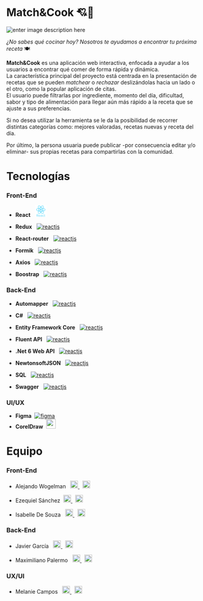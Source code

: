 

<body class="stackedit">
  <div class="stackedit__html"><h1 id="matchcook-cupidavocado">Match&amp;Cook 💘🥑</h1>
<p><img src="https://media.discordapp.net/attachments/863153272777080852/1032340038526173214/Frame_33_1.png?width=663&amp;height=663" alt="enter image description here"></p>
<p><em>¿No sabes qué cocinar hoy? Nosotros te ayudamos a encontrar tu próxima receta</em> 🍽️​</p>
<p><strong>Match&amp;Cook</strong> es una aplicación web interactiva, enfocada a ayudar a los usuarios a encontrar qué comer de forma rápida y dinámica.<br>
La característica principal del proyecto está centrada en la presentación de recetas que se pueden <em>matchear</em> o <em>rechazar</em> deslizándolas hacia un lado o el otro, como la popular aplicación de citas.<br>
El usuario puede filtrarlas por ingrediente, momento del día, dificultad, sabor y tipo de alimentación para llegar aún más rápido a la receta que se ajuste a sus preferencias.</p>
<p>Si no desea utilizar la herramienta se le da la posibilidad de recorrer distintas categorías como: mejores valoradas, recetas nuevas y receta del día.</p>
<p>Por último, la persona usuaria puede publicar -por consecuencia editar y/o eliminar- sus propias recetas para compartirlas con la comunidad.</p>
<h1 id="tecnologías">Tecnologías</h1>
<h3 id="front-end"><strong>Front-End</strong></h3>
<ul>
<li>
<p><strong>React</strong> &nbsp; <a href="https://reactjs.org/" rel="nofollow"> <img src="https://raw.githubusercontent.com/devicons/devicon/master/icons/react/react-original-wordmark.svg" alt="reactjs" width="30" height="30"> </a></p>
</li>
<li>
<p><strong>Redux</strong> &nbsp; <a href="https://redux.js.org/" rel="nofollow"> <img src="https://upload.wikimedia.org/wikipedia/commons/3/30/Redux_Logo.png" alt="reactjs" width="55" height="14"> </a></p>
</li>
<li>
<p><strong>React-router</strong> &nbsp; <a href="https://reactrouter.com/en/main" rel="nofollow"> <img src="https://reacttraining.com/images/blog/reach-react-router-future.png" alt="reactjs" width="30" height="25"> </a></p>
</li>
<li>
<p><strong>Formik</strong> &nbsp; <a href="https://formik.org/" rel="nofollow"> <img src="https://user-images.githubusercontent.com/4060187/61057426-4e5a4600-a3c3-11e9-9114-630743e05814.png" alt="reactjs" width="30" height="25"> </a></p>
</li>
<li>
<p><strong>Axios</strong> &nbsp; <a href="https://axios-http.com/docs/intro" rel="nofollow"> <img src="https://www.carepredict.com/wp-content/uploads/2020/06/Axios-logo.png" alt="reactjs" width="40" height="20"> </a></p>
</li>
<li>
<p><strong>Boostrap</strong> &nbsp; <a href="https://getbootstrap.com/" rel="nofollow"> <img src="https://upload.wikimedia.org/wikipedia/commons/thumb/b/b2/Bootstrap_logo.svg/1200px-Bootstrap_logo.svg.png" alt="reactjs" width="30" height="25"> </a></p>
</li>
</ul>
<h3 id="back-end"><strong>Back-End</strong></h3>
<ul>
<li>
<p><strong>Automapper</strong> &nbsp; <a href="https://automapper.org/" rel="nofollow"> <img src="https://avatars.githubusercontent.com/u/890883?s=280&amp;v=4" alt="reactjs" width="20" height="20"> </a></p>
</li>
<li>
<p><strong>C#</strong> &nbsp; <a href="https://es.wikipedia.org/wiki/C_Sharp" rel="nofollow"> <img src="https://cdn.cdnlogo.com/logos/c/27/c.svg" alt="reactjs" width="20" height="20"> </a></p>
</li>
<li>
<p><strong>Entity Framework Core</strong> &nbsp; <a href="https://learn.microsoft.com/en-us/ef/core/" rel="nofollow"> <img src="https://static.gunnarpeipman.com/wp-content/uploads/2019/12/ef-core-featured.png" alt="reactjs" width="40" height="20"> </a></p>
</li>
<li>
<p><strong>Fluent API</strong> &nbsp; <a href="https://learn.microsoft.com/es-es/ef/ef6/modeling/code-first/fluent/types-and-properties" rel="nofollow"> <img src="https://www.yogihosting.com/wp-content/uploads/2018/10/fluent-api-ef-core.png" alt="reactjs" width="30" height="20"> </a></p>
</li>
<li>
<p><strong>.Net 6 Web API</strong> &nbsp; <a href="https://es.wikipedia.org/wiki/.NET_Core"> <img src="https://upload.wikimedia.org/wikipedia/commons/thumb/e/ee/.NET_Core_Logo.svg/2048px-.NET_Core_Logo.svg.png" alt="reactjs" width="20" height="20"> </a></p>
</li>
<li>
<p><strong>NewtonsoftJSON</strong> &nbsp; <a href="https://www.newtonsoft.com/json"> <img src="https://api.nuget.org/v3-flatcontainer/newtonsoft.json/13.0.1/icon" alt="reactjs" width="20" height="20"> </a></p>
</li>
<li>
<p><strong>SQL</strong> &nbsp; <a href="https://es.wikipedia.org/wiki/SQL" rel="nofollow"> <img src="https://1.bp.blogspot.com/-RmWAPfgNHL0/YLy1rtZVynI/AAAAAAAAASI/fou7kfdjqzUP2-fNIjvAOkOJpCISLa-pgCLcBGAsYHQ/s900/Sql_data_base_with_logo.png" alt="reactjs" width="45" height="20"> </a></p>
</li>
<li>
<p><strong>Swagger</strong> &nbsp; <a href="https://swagger.io/" rel="nofollow"> <img src="https://upload.wikimedia.org/wikipedia/commons/a/ab/Swagger-logo.png" alt="reactjs" width="20" height="20"> </a></p>
</li>
</ul>
<h3 id="uiux"><strong>UI/UX</strong></h3>
<ul>
<li><strong>Figma</strong>&nbsp; <a href="https://www.figma.com/" rel="nofollow"> <img src="https://camo.githubusercontent.com/ed93c2b000a76ceaad1503e7eb9356591b885227e82a36a005b9d3498b303ba5/68747470733a2f2f7777772e766563746f726c6f676f2e7a6f6e652f6c6f676f732f6669676d612f6669676d612d69636f6e2e737667" alt="figma" width="20" height="20"> </a></li>
<li><strong>CorelDraw</strong>&nbsp; <a href="https://www.coreldraw.com/" rel="nofollow"> <img src="https://www.coreldraw.com/static/cdgs/product_content/product-icons/cdgs/cdgs2021-icon-250x250.png" width="25" height="25"> </a></li>
</ul>
<h1 id="equipo">Equipo</h1>
<h3 id="front-end-1"><strong>Front-End</strong></h3>
<ul>
<li>
<p>Alejando Wogelman &nbsp; <a href="https://www.linkedin.com/in/alejandrowogel/" rel="nofollow"> <img src="https://play-lh.googleusercontent.com/kMofEFLjobZy_bCuaiDogzBcUT-dz3BBbOrIEjJ-hqOabjK8ieuevGe6wlTD15QzOqw" width="20" height="20"> </a> &nbsp; <a href="https://github.com/AlejandroWogelman" rel="nofollow"> <img src="https://upload.wikimedia.org/wikipedia/commons/9/91/Octicons-mark-github.svg" width="20" height="20"> </a></p>
</li>
<li>
<p>Ezequiel Sánchez&nbsp; <a href="https://www.linkedin.com/in/ezequiel-sanchez-398119167/" rel="nofollow"> <img src="https://play-lh.googleusercontent.com/kMofEFLjobZy_bCuaiDogzBcUT-dz3BBbOrIEjJ-hqOabjK8ieuevGe6wlTD15QzOqw" width="20" height="20"> </a> &nbsp; <a href="https://github.com/EzSan" rel="nofollow"> <img src="https://upload.wikimedia.org/wikipedia/commons/9/91/Octicons-mark-github.svg" width="20" height="20"> </a></p>
</li>
<li>
<p>Isabelle De Souza &nbsp; <a href="https://www.linkedin.com/in/isabelledesouza/" rel="nofollow"> <img src="https://play-lh.googleusercontent.com/kMofEFLjobZy_bCuaiDogzBcUT-dz3BBbOrIEjJ-hqOabjK8ieuevGe6wlTD15QzOqw" width="20" height="20"> </a> &nbsp; <a href="https://github.com/isabelledesouza" rel="nofollow"> <img src="https://upload.wikimedia.org/wikipedia/commons/9/91/Octicons-mark-github.svg" width="20" height="20"> </a></p>
</li>
</ul>
<h3 id="back-end-1"><strong>Back-End</strong></h3>
<ul>
<li>
<p>Javier García &nbsp; <a href="https://www.linkedin.com/in/garcia-javier/
-" rel="nofollow"> <img src="https://play-lh.googleusercontent.com/kMofEFLjobZy_bCuaiDogzBcUT-dz3BBbOrIEjJ-hqOabjK8ieuevGe6wlTD15QzOqw" width="20" height="20"> </a> &nbsp; <a href="https://github.com/RedFoxArg" rel="nofollow"> <img src="https://upload.wikimedia.org/wikipedia/commons/9/91/Octicons-mark-github.svg" width="20" height="20"> </a></p>
</li>
<li>
<p>Maximiliano Palermo &nbsp; <a href="https://www.linkedin.com/in/maximiliano-palermo/" rel="nofollow"> <img src="https://play-lh.googleusercontent.com/kMofEFLjobZy_bCuaiDogzBcUT-dz3BBbOrIEjJ-hqOabjK8ieuevGe6wlTD15QzOqw" width="20" height="20"> </a> &nbsp; <a href="https://github.com/MPalermo91" rel="nofollow"> <img src="https://upload.wikimedia.org/wikipedia/commons/9/91/Octicons-mark-github.svg" width="20" height="20"> </a></p>
</li>
</ul>
<h3 id="uxui"><strong>UX/UI</strong></h3>
<ul>
<li>Melanie Campos &nbsp; <a href="https://www.linkedin.com/in/melanie-campos-9983b0238/" rel="nofollow"> <img src="https://play-lh.googleusercontent.com/kMofEFLjobZy_bCuaiDogzBcUT-dz3BBbOrIEjJ-hqOabjK8ieuevGe6wlTD15QzOqw" width="20" height="20"> </a> &nbsp; <a href="https://www.behance.net/melaniecampos3" rel="nofollow"> <img src="https://marcas-logos.net/wp-content/uploads/2021/10/Behance-logo.png" width="20" height="20"> </a></li>
</ul>
</div>
</body>

</html>

